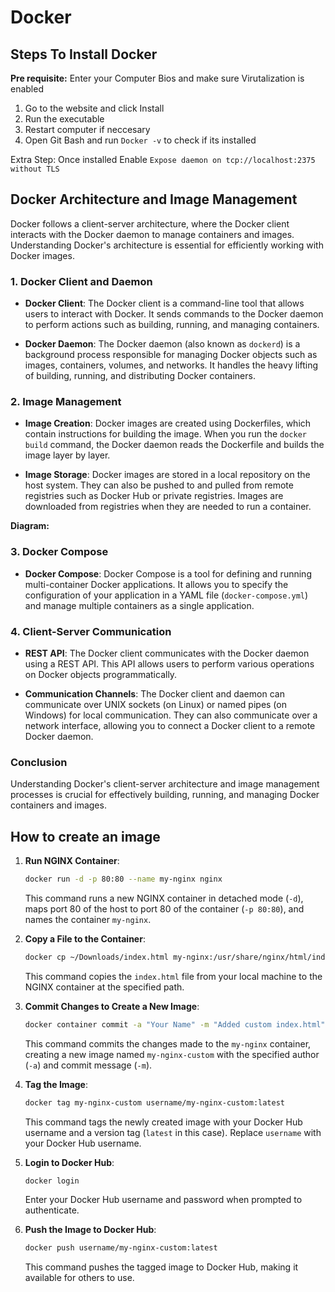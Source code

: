 # Docker



## Steps To Install Docker

**Pre requisite:** Enter your Computer Bios and make sure Virutalization is enabled


1. Go to the website and click Install
2. Run the executable
3. Restart computer if neccesary
4. Open Git Bash and run `Docker -v` to check if its installed

Extra Step: Once installed Enable `Expose daemon on tcp://localhost:2375 without TLS`

## Docker Architecture and Image Management

Docker follows a client-server architecture, where the Docker client interacts with the Docker daemon to manage containers and images. Understanding Docker's architecture is essential for efficiently working with Docker images.

### 1. Docker Client and Daemon

- **Docker Client**: The Docker client is a command-line tool that allows users to interact with Docker. It sends commands to the Docker daemon to perform actions such as building, running, and managing containers.

- **Docker Daemon**: The Docker daemon (also known as `dockerd`) is a background process responsible for managing Docker objects such as images, containers, volumes, and networks. It handles the heavy lifting of building, running, and distributing Docker containers.

### 2. Image Management

- **Image Creation**: Docker images are created using Dockerfiles, which contain instructions for building the image. When you run the `docker build` command, the Docker daemon reads the Dockerfile and builds the image layer by layer.

- **Image Storage**: Docker images are stored in a local repository on the host system. They can also be pushed to and pulled from remote registries such as Docker Hub or private registries. Images are downloaded from registries when they are needed to run a container.

**Diagram:**




### 3. Docker Compose

- **Docker Compose**: Docker Compose is a tool for defining and running multi-container Docker applications. It allows you to specify the configuration of your application in a YAML file (`docker-compose.yml`) and manage multiple containers as a single application.

### 4. Client-Server Communication

- **REST API**: The Docker client communicates with the Docker daemon using a REST API. This API allows users to perform various operations on Docker objects programmatically.

- **Communication Channels**: The Docker client and daemon can communicate over UNIX sockets (on Linux) or named pipes (on Windows) for local communication. They can also communicate over a network interface, allowing you to connect a Docker client to a remote Docker daemon.

### Conclusion

Understanding Docker's client-server architecture and image management processes is crucial for effectively building, running, and managing Docker containers and images.







## How to create an image


1. **Run NGINX Container**:
   ```bash
   docker run -d -p 80:80 --name my-nginx nginx
   ```
   This command runs a new NGINX container in detached mode (`-d`), maps port 80 of the host to port 80 of the container (`-p 80:80`), and names the container `my-nginx`.

2. **Copy a File to the Container**:
   ```bash
   docker cp ~/Downloads/index.html my-nginx:/usr/share/nginx/html/index.html
   ```
   This command copies the `index.html` file from your local machine to the NGINX container at the specified path.

3. **Commit Changes to Create a New Image**:
   ```bash
   docker container commit -a "Your Name" -m "Added custom index.html" my-nginx my-nginx-custom
   ```
   This command commits the changes made to the `my-nginx` container, creating a new image named `my-nginx-custom` with the specified author (`-a`) and commit message (`-m`).

4. **Tag the Image**:
   ```bash
   docker tag my-nginx-custom username/my-nginx-custom:latest
   ```
   This command tags the newly created image with your Docker Hub username and a version tag (`latest` in this case). Replace `username` with your Docker Hub username.

5. **Login to Docker Hub**:
   ```bash
   docker login
   ```
   Enter your Docker Hub username and password when prompted to authenticate.

6. **Push the Image to Docker Hub**:
   ```bash
   docker push username/my-nginx-custom:latest
   ```
   This command pushes the tagged image to Docker Hub, making it available for others to use.

